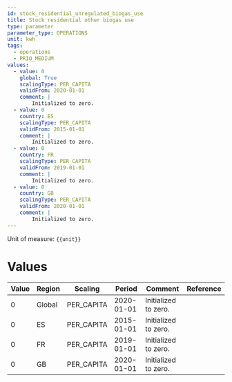 ```yaml
---
id: stock_residential_unregulated_biogas_use
title: Stock residential other biogas use
type: parameter
parameter_type: OPERATIONS
unit: kwh
tags:
  - operations
  - PRIO_MEDIUM
values:
  - value: 0
    global: True
    scalingType: PER_CAPITA
    validFrom: 2020-01-01
    comment: |
        Initialized to zero.
  - value: 0
    country: ES
    scalingType: PER_CAPITA
    validFrom: 2015-01-01
    comment: |
        Initialized to zero.
  - value: 0
    country: FR
    scalingType: PER_CAPITA
    validFrom: 2019-01-01
    comment: |
        Initialized to zero.
  - value: 0
    country: GB
    scalingType: PER_CAPITA
    validFrom: 2020-01-01
    comment: |
        Initialized to zero.
---
```



Unit of measure: `{{unit}}`


# Values


| Value | Region | Scaling | Period | Comment | Reference |
|-------|--------|---------|--------|---------|-----------|
| 0 | Global | PER_CAPITA | 2020-01-01 | Initialized to zero. |  |
| 0 | ES | PER_CAPITA | 2015-01-01 | Initialized to zero. |  |
| 0 | FR | PER_CAPITA | 2019-01-01 | Initialized to zero. |  |
| 0 | GB | PER_CAPITA | 2020-01-01 | Initialized to zero. |  |


